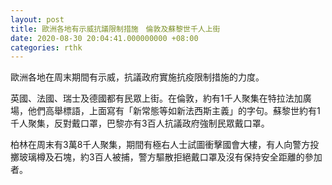 ```yaml
---
layout: post
title: 歐洲各地有示威抗議限制措施　倫敦及蘇黎世千人上街
date: 2020-08-30 20:04:41.000000000 +08:00
categories: rthk
---
```


歐洲各地在周末期間有示威，抗議政府實施抗疫限制措施的力度。

英國、法國、瑞士及德國都有民眾上街。在倫敦，約有1千人聚集在特拉法加廣場，他們高舉標語，上面寫有「新常態等如新法西斯主義」的字句。蘇黎世約有1千人聚集，反對戴口罩，巴黎亦有3百人抗議政府強制民眾戴口罩。

柏林在周末有3萬8千人聚集，期間有極右人士試圖衝擊國會大樓，有人向警方投擲玻璃樽及石塊，約3百人被捕，警方驅散拒絕戴口罩及沒有保持安全距離的參加者。
